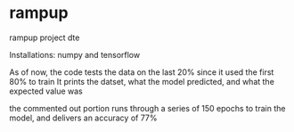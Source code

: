 # rampup
rampup project dte

Installations: 
numpy and tensorflow

As of now, the code tests the data on the last 20% since it used the first 80% to train
It prints the datset, what the model predicted, and what the expected value was

the commented out portion runs through a series of 150 epochs to train the model, and delivers an accuracy of 77%
